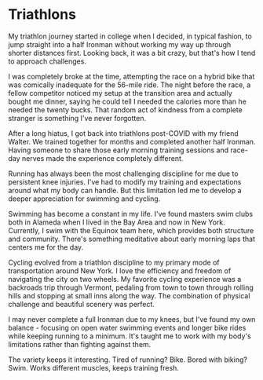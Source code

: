 # Triathlons

My triathlon journey started in college when I decided, in typical fashion, to jump straight into a half Ironman without working my way up through shorter distances first. Looking back, it was a bit crazy, but that's how I tend to approach challenges.

I was completely broke at the time, attempting the race on a hybrid bike that was comically inadequate for the 56-mile ride. The night before the race, a fellow competitor noticed my setup at the transition area and actually bought me dinner, saying he could tell I needed the calories more than he needed the twenty bucks. That random act of kindness from a complete stranger is something I've never forgotten.

After a long hiatus, I got back into triathlons post-COVID with my friend Walter. We trained together for months and completed another half Ironman. Having someone to share those early morning training sessions and race-day nerves made the experience completely different.

Running has always been the most challenging discipline for me due to persistent knee injuries. I've had to modify my training and expectations around what my body can handle. But this limitation led me to develop a deeper appreciation for swimming and cycling.

Swimming has become a constant in my life. I've found masters swim clubs both in Alameda when I lived in the Bay Area and now in New York. Currently, I swim with the Equinox team here, which provides both structure and community. There's something meditative about early morning laps that centers me for the day.

Cycling evolved from a triathlon discipline to my primary mode of transportation around New York. I love the efficiency and freedom of navigating the city on two wheels. My favorite cycling experience was a backroads trip through Vermont, pedaling from town to town through rolling hills and stopping at small inns along the way. The combination of physical challenge and beautiful scenery was perfect.

I may never complete a full Ironman due to my knees, but I've found my own balance - focusing on open water swimming events and longer bike rides while keeping running to a minimum. It's taught me to work with my body's limitations rather than fighting against them.

The variety keeps it interesting. Tired of running? Bike. Bored with biking? Swim. Works different muscles, keeps training fresh.
